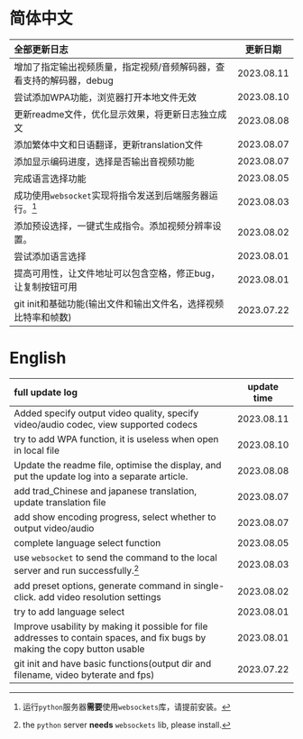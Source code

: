 # 简体中文
| 全部更新日志 |  更新日期  |
| :---------- | :--------: |
| 增加了指定输出视频质量，指定视频/音频解码器，查看支持的解码器，debug | 2023.08.11 |
| 尝试添加WPA功能，浏览器打开本地文件无效 | 2023.08.10 |
| 更新readme文件，优化显示效果，将更新日志独立成文 | 2023.08.08 |
| 添加繁体中文和日语翻译，更新translation文件 | 2023.08.07 |
| 添加显示编码进度，选择是否输出音视频功能 | 2023.08.07 |
| 完成语言选择功能 | 2023.08.05 |
| 成功使用`websocket`实现将指令发送到后端服务器运行。[^zh1] | 2023.08.03 |
| 添加预设选择，一键式生成指令。添加视频分辨率设置。| 2023.08.02 |
| 尝试添加语言选择 | 2023.08.01 |
| 提高可用性，让文件地址可以包含空格，修正bug，让复制按钮可用 | 2023.08.01 |
| git init和基础功能(输出文件和输出文件名，选择视频比特率和帧数) | 2023.07.22 |

[^zh1]: 运行`python`服务器**需要**使用`websockets`库，请提前安装。

# English

| full update log | update time |
| :-------------- | :---------: |
| Added specify output video quality, specify video/audio codec, view supported codecs | 2023.08.11  |
| try to add WPA function, it is useless when open in local file | 2023.08.10  |
| Update the readme file, optimise the display, and put the update log into a separate article. | 2023.08.08  |
| add trad_Chinese and japanese translation, update translation file | 2023.08.07  |
| add show encoding progress, select whether to output video/audio | 2023.08.07  |
| complete language select function | 2023.08.05  |
| use `websocket` to send the command to the local server and run successfully.[^en1] | 2023.08.03  |
| add preset options, generate command in single-click. add video resolution settings | 2023.08.02  |
| try to add language select | 2023.08.01  |
| Improve usability by making it possible for file addresses to contain spaces, and fix bugs by making the copy button usable | 2023.08.01  |
| git init and have basic functions(output dir and filename, video byterate and fps) | 2023.07.22  |

[^en1]: the `python` server **needs** `websockets` lib, please install.
